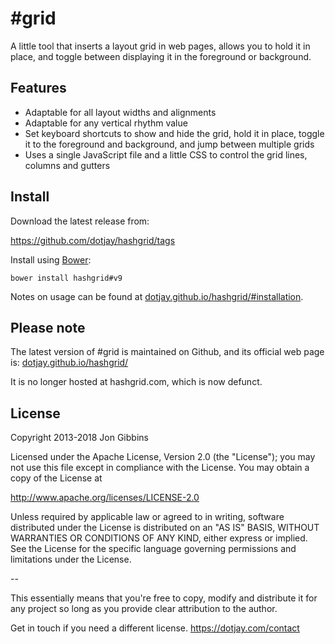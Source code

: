 # #grid #

A little tool that inserts a layout grid in web pages, allows you to hold it in place, and toggle between displaying it in the foreground or background.

## Features ##

 * Adaptable for all layout widths and alignments
 * Adaptable for any vertical rhythm value
 * Set keyboard shortcuts to show and hide the grid, hold it in place, toggle it to the foreground and background, and jump between multiple grids
 * Uses a single JavaScript file and a little CSS to control the grid lines, columns and gutters

## Install ##

Download the latest release from:

https://github.com/dotjay/hashgrid/tags

Install using [Bower](http://bower.io/):
```
bower install hashgrid#v9
```

Notes on usage can be found at [dotjay.github.io/hashgrid/#installation](https://dotjay.github.io/hashgrid/#installation).

## Please note ##

The latest version of #grid is maintained on Github, and its official web page is:
[dotjay.github.io/hashgrid/](https://dotjay.github.io/hashgrid/)

It is no longer hosted at hashgrid.com, which is now defunct.

## License ##

Copyright 2013-2018 Jon Gibbins

Licensed under the Apache License, Version 2.0 (the "License");
you may not use this file except in compliance with the License.
You may obtain a copy of the License at

  http://www.apache.org/licenses/LICENSE-2.0

Unless required by applicable law or agreed to in writing, software
distributed under the License is distributed on an "AS IS" BASIS,
WITHOUT WARRANTIES OR CONDITIONS OF ANY KIND, either express or implied.
See the License for the specific language governing permissions and
limitations under the License.

--

This essentially means that you're free to copy, modify and distribute it for any project so long as you provide clear attribution to the author.

Get in touch if you need a different license.
https://dotjay.com/contact
